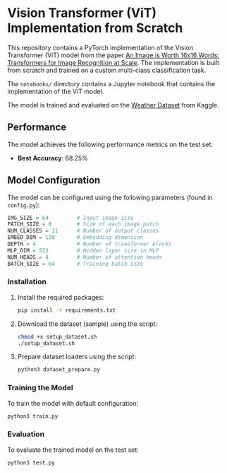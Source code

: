 # Vision Transformer (ViT) Implementation from Scratch

This repository contains a PyTorch implementation of the Vision Transformer (ViT) model from the paper [An Image is Worth 16x16 Words: Transformers for Image Recognition at Scale](https://arxiv.org/abs/2010.11929). The implementation is built from scratch and trained on a custom multi-class classification task.

The `notebooks/` directory contains a Jupyter notebook that contains the implementation of the ViT model.

The model is trained and evaluated on the [Weather Dataset](https://www.kaggle.com/datasets/jehanbhathena/weather-dataset) from Kaggle.

## Performance

The model achieves the following performance metrics on the test set:
- **Best Accuracy**: 68.25%

## Model Configuration

The model can be configured using the following parameters (found in `config.py`):

```python
IMG_SIZE = 64         # Input image size
PATCH_SIZE = 8        # Size of each image patch
NUM_CLASSES = 11      # Number of output classes
EMBED_DIM = 128       # Embedding dimension
DEPTH = 4             # Number of transformer blocks
MLP_DIM = 512         # Hidden layer size in MLP
NUM_HEADS = 4         # Number of attention heads
BATCH_SIZE = 64       # Training batch size
```

### Installation

1. Install the required packages:
   ```bash
   pip install -r requirements.txt
   ```

2. Download the dataset (sample) using the script:
   ```bash
   chmod +x setup_dataset.sh
   ./setup_dataset.sh
   ```

3. Prepare dataset loaders using the script:
   ```bash
   python3 dataset_prepare.py
   ```

### Training the Model

To train the model with default configuration:
```bash
python3 train.py
```

### Evaluation

To evaluate the trained model on the test set:
```bash
python3 test.py
```